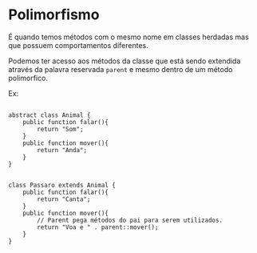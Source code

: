 # Polimorfismo

É quando temos métodos com o mesmo nome em classes herdadas mas que possuem
comportamentos diferentes.

Podemos ter acesso aos métodos da classe que está sendo extendida através da
palavra reservada `parent` e  mesmo dentro de um método polimorfico.

Ex:
```

abstract class Animal {
	public function falar(){
		return "Som";
	}
	public function mover(){
		return "Anda";
	}
}


class Passaro extends Animal {
	public function falar(){
		return "Canta";
	}
	public function mover(){
        // Parent pega métodos do pai para serem utilizados.
		return "Voa e " . parent::mover();
	}
}
```